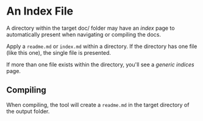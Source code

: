# An Index File

A directory within the target doc/ folder may have an _index_ page to automatically present when navigating or compiling the docs.

Apply a `readme.md` or `index.md` within a directory. If the directory has one file (like this one), the single file is presented.

If more than one file exists within the directory, you'll see a _generic indices_ page.

## Compiling

When compiling, the tool will create a `readme.md` in the target directory of the output folder.

